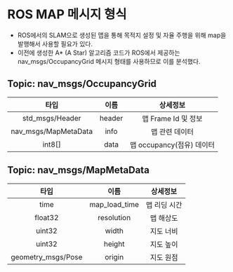 # ROS MAP 메시지 형식
- ROS에서의 SLAM으로 생성된 맵을 통해 목적지 설정 및 자율 주행을 위해 map을 발행해서 사용할 필요가 있다.
- 이전에 생성한 A* (A Star) 알고리즘 코드가 ROS에서 제공하는 nav_msgs/OccupancyGrid 메시지 형태를 사용하므로 이를 분석했다.

## Topic: nav_msgs/OccupancyGrid

|타입|이름|상세정보|
|:---:|:---:|:---:|
|std_msgs/Header|header|맵 Frame Id 및 정보|
|nav_msgs/MapMetaData|info|맵 관련 데이터|
|int8[]|data|맵 occupancy(점유) 데이터|

## Topic: nav_msgs/MapMetaData

|타입|이름|상세정보|
|:---:|:---:|:---:|
|time|map_load_time|맵 리딩 시간|
|float32|resolution|맵 해상도|
|uint32|width|지도 너비|
|uint32|height|지도 높이|
|geometry_msgs/Pose|origin|지도 원점|
